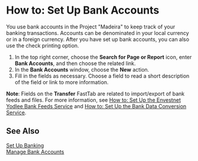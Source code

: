 <properties
                pageTitle="How to: Set Up Bank Accounts| Project “Madeira”"
                description="How to: Set Up Bank Accounts"
                services="project-madeira"
                documentationCenter=""
                authors="SorenGP"
/>
<tags
    ms.service="project-madeira"
    ms.topic="article"
    ms.devlang="na"
    ms.tgt_pltfrm="na"
    ms.workload="na"
    ms.date="05/12/2016"
    ms.author="SorenGP" />

# How to: Set Up Bank Accounts
You use bank accounts in the Project "Madeira" to keep track of your banking transactions. Accounts can be denominated in your local currency or in a foreign currency. After you have set up bank accounts, you can also use the check printing option.

1. In the top right corner, choose the **Search for Page or Report** icon, enter **Bank Accounts**, and then choose the related link.
2. In the **Bank Accounts** window, choose the **New** action.
3. Fill in the fields as necessary. Choose a field to read a short description of the field or link to more information.

**Note**: Fields on the **Transfer** FastTab are related to import/export of bank feeds and files. For more information, see [How to: Set Up the Envestnet Yodlee Bank Feeds Service](bank-how-setup-bank-statement-service.md) and [How to: Set Up the Bank Data Conversion Service](bank-how-setup-bank-data-conversion-service.md).

## See Also  
[Set Up Banking](bank-setup-banking.md)  
[Manage Bank Accounts](bank-manage-bank-accounts.md)
